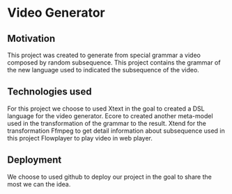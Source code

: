 # Video Generator

## Motivation 

This project was created to generate from special grammar a video composed by random subsequence.
This project contains the grammar of the new language used to indicated the subsequence of the video.


## Technologies used

 For this project we choose to used Xtext in the goal to created a DSL language for the video generator.
 Ecore to created another meta-model used in the transformation of the grammar to the result.
 Xtend for the transformation
 Ffmpeg to get detail information about subsequence used in this project
 Flowplayer to play video in web player.
 
## Deployment

We choose to used github to deploy our project in the goal to share the most we can the idea.
